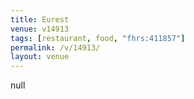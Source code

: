 ```yaml
---
title: Eurest
venue: v14913
tags: [restaurant, food, "fhrs:411857"]
permalink: /v/14913/
layout: venue
---
```

null